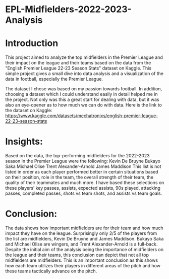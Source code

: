 # EPL-Midfielders-2022-2023-Analysis

# Introduction
This project aimed to analyze the top midfielders in the Premier League and their impact on the league and their teams based on the data from the "English Premier League 22-23 Season Stats" dataset on Kaggle. This simple project gives a small dive into data analysis and a visualization of the data in football, especially the Premier League.

The dataset I chose was based on my passion towards football. In addition, choosing a dataset which I could understand easily in detail helped me in the project. Not only was this a great start for dealing with data, but it was also an eye-opener as to how much we can do with data. 
Here is the link to the dataset on Kaggle:
https://www.kaggle.com/datasets/mechatronixs/english-premier-league-22-23-season-stats

# Insights:
Based on the data, the top-performing midfielders for the 2022-2023 season in the Premier League were the following:
Kevin De Bruyne
Bukayo Saka
Michael Olise
Trent Alexander-Arnold
James Maddison
This list is not listed in order as each player performed better in certain situations based on their position, role in the team, the overall strength of their team, the quality of their teammates and much more. I have based these selections on these players’ key passes, assists, expected assists, 90s played, attacking passes, completed passes, shots vs team shots, and assists vs team goals. 

# Conclusion:
The data shows how important midfielders are for their team and how much impact they have on the league. Surprisingly only 2/5 of the players from the list are midfielders, Kevin De Bruyne and James Maddison. Bukayo Saka and Michael Olise are wingers, and Trent Alexander-Arnold is a full-back. Despite the initial aim of the analysis being the importance of midfielders on the league and their teams, this conclusion can depict that not all top midfielders are midfielders. This is an important conclusion as this shows how each team utilizes their players in different areas of the pitch and how these teams tactically advance on the pitch. 
 



